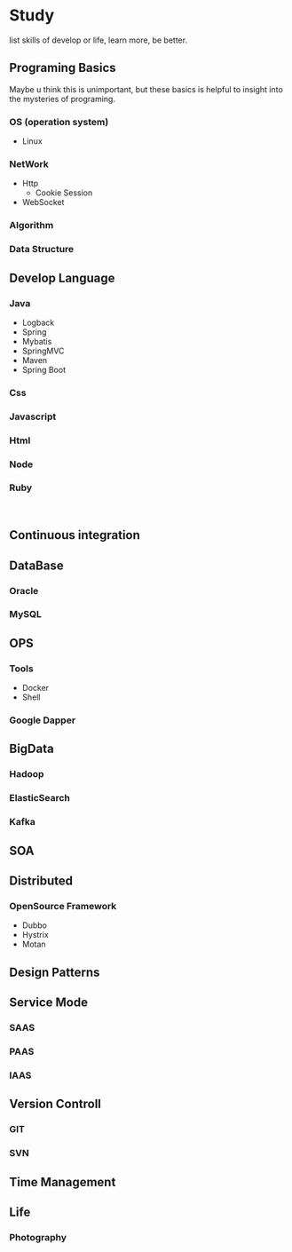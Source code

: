 # Study
list skills of develop or life, learn more, be better.

## Programing Basics
  Maybe u think this is unimportant, but these basics is helpful to insight into the mysteries of programing.

  ### OS (operation system)
  - Linux

  ### NetWork
  - Http
    - Cookie Session
  - WebSocket

  ### Algorithm

  ### Data Structure

## Develop Language
  ### Java
  - Logback
  - Spring
  - Mybatis
  - SpringMVC
  - Maven
  - Spring Boot
    
  ### Css
  
  ### Javascript
  
  ### Html
  
  ### Node
   
  ### Ruby
  
## Continuous integration
## DataBase
  ### Oracle
  ### MySQL
  

## OPS
  ### Tools
  - Docker
  - Shell
  ### Google Dapper

## BigData
  ### Hadoop
  ### ElasticSearch
  ### Kafka
  
## SOA

 
## Distributed
  ### OpenSource Framework
  - Dubbo
  - Hystrix
  - Motan

## Design Patterns

## Service Mode
  ### SAAS
  ### PAAS
  ### IAAS
  
## Version Controll
  ### GIT
  ### SVN
  
## Time Management

## Life
  ### Photography
  
